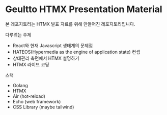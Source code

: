 # Geultto HTMX Presentation Material

본 레포지토리는 HTMX 발표 자료를 위해 만들어진 레포지토리입니다.

다루려는 주제

- React와 현재 Javascript 생태계의 문제점
- HATEOS(Hypermedia as the engine of application state) 컨셉
- 상태관리 측면에서 HTMX 설명하기
- HTMX 라이브 코딩

스택

- Golang
- HTMX
- Air (hot-reload)
- Echo (web framework)
- CSS Library (maybe tailwind)
